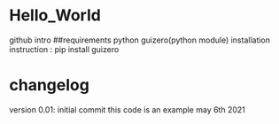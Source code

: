 # Hello_World
github intro 
##requirements 
python 
guizero(python module)
  installation instruction : pip install guizero 
  
# changelog
version 0.01: initial commit this code is an example may 6th 2021
